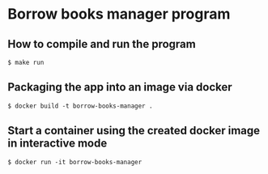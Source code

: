 # Borrow books manager program

## How to compile and run the program
```console
$ make run
```

## Packaging the app into an image via docker
```console
$ docker build -t borrow-books-manager .
```

## Start a container using the created docker image in interactive mode
```console
$ docker run -it borrow-books-manager
```
